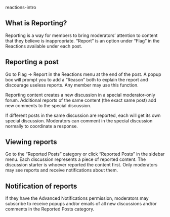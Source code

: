reactions-intro

## What is Reporting?

Reporting is a way for members to bring moderators’ attention to content that they believe is inappropriate. “Report” is an option under “Flag” in the Reactions available under each post.

## Reporting a post

Go to Flag -> Report in the Reactions menu at the end of the post. A popup box will prompt you to add a “Reason” both to explain the report and discourage useless reports. Any member may use this function.

Reporting content creates a new discussion in a special moderator-only forum. 
Additional reports of the same content (the exact same post) add new comments to the special discussion. 

If different posts in the same discussion are reported, each will get its own special discussion. Moderators can comment in the special discussion normally to coordinate a response.

## Viewing reports

Go to the “Reported Posts” category or click “Reported Posts” in the sidebar menu. Each discussion represents a piece of reported content. The discussion starter is whoever reported the content first. Only moderators may see reports and receive notifications about them.

## Notification of reports

If they have the Advanced Notifications permission, moderators may subscribe to receive popups and/or emails of all new discussions and/or comments in the Reported Posts category.